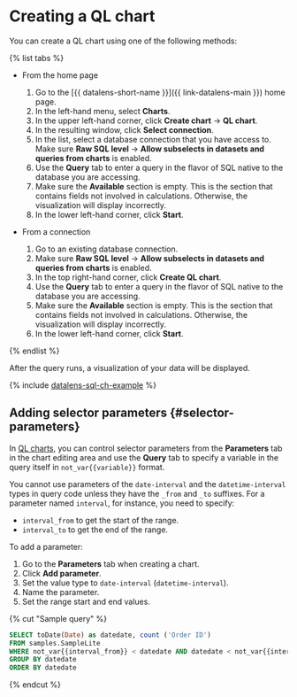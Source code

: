 # Creating a QL chart



You can create a QL chart using one of the following methods:

{% list tabs %}

- From the home page

  1. Go to the [{{ datalens-short-name }}]({{ link-datalens-main }}) home page.
  1. In the left-hand menu, select **Charts**.
  1. In the upper left-hand corner, click **Create chart** → **QL chart**.
  1. In the resulting window, click **Select connection**.
  1. In the list, select a database connection that you have access to. Make sure **Raw SQL level** → **Allow subselects in datasets and queries from charts** is enabled.
  1. Use the **Query** tab to enter a query in the flavor of SQL native to the database you are accessing.
  1. Make sure the **Available** section is empty. This is the section that contains fields not involved in calculations. Otherwise, the visualization will display incorrectly.
  1. In the lower left-hand corner, click **Start**.

- From a connection

  1. Go to an existing database connection.
  1. Make sure **Raw SQL level** → **Allow subselects in datasets and queries from charts** is enabled.
  1. In the top right-hand corner, click **Create QL chart**.
  1. Use the **Query** tab to enter a query in the flavor of SQL native to the database you are accessing.
  1. Make sure the **Available** section is empty. This is the section that contains fields not involved in calculations. Otherwise, the visualization will display incorrectly.
  1. In the lower left-hand corner, click **Start**.

{% endlist %}

After the query runs, a visualization of your data will be displayed.

{% include [datalens-sql-ch-example](../../../_includes/datalens/datalens-sql-ch-example.md) %}




## Adding selector parameters {#selector-parameters}

In [QL charts](../../concepts/chart/index.md#sql-charts), you can control selector parameters from the **Parameters** tab in the chart editing area and use the **Query** tab to specify a variable in the query itself in `not_var{{variable}}` format.

You cannot use parameters of the `date-interval` and the `datetime-interval` types in query code unless they have the `_from` and `_to` suffixes. For a parameter named `interval`, for instance, you need to specify:

* `interval_from` to get the start of the range.
* `interval_to` to get the end of the range.

To add a parameter:

1. Go to the **Parameters** tab when creating a chart.
1. Click **Add parameter**.
1. Set the value type to `date-interval` (`datetime-interval`).
1. Name the parameter.
1. Set the range start and end values.

{% cut "Sample query" %}

```sql
SELECT toDate(Date) as datedate, count ('Order ID')
FROM samples.SampleLite
WHERE not_var{{interval_from}} < datedate AND datedate < not_var{{interval_to}}
GROUP BY datedate
ORDER BY datedate
```

{% endcut %}